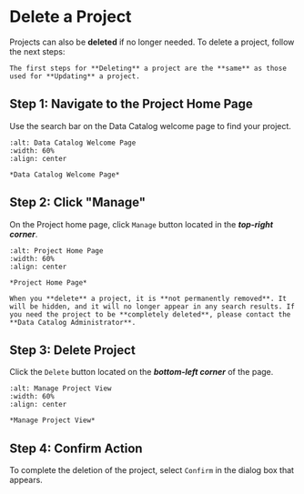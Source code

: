 # Delete a Project
Projects can also be **deleted** if no longer needed.
To delete a project, follow the next steps:

 ```{tip} 
 The first steps for **Deleting** a project are the **same** as those used for **Updating** a project.
```

## Step 1: Navigate to the Project Home Page 
Use the search bar on the Data Catalog welcome page to find your project.


```{figure} ../../../_static/images/search_project.png
:alt: Data Catalog Welcome Page
:width: 60%
:align: center

*Data Catalog Welcome Page*

```


## Step 2: Click "Manage" 
On the Project home page, click `Manage` button located in the ***top-right corner***.

```{figure} ../../../_static/images/manage_button.png
:alt: Project Home Page
:width: 60%
:align: center

*Project Home Page*

```






```{note}
When you **delete** a project, it is **not permanently removed**. It will be hidden, and it will no longer appear in any search results. If you need the project to be **completely deleted**, please contact the **Data Catalog Administrator**.
```


## Step 3: Delete Project
Click the `Delete` button located on the ***bottom-left corner*** of the page.


```{figure} ../../../_static/images/delete_project.png
:alt: Manage Project View
:width: 60%
:align: center

*Manage Project View*

```


## Step 4: Confirm Action
To complete the deletion of the project, select `Confirm` in the dialog box that appears.
